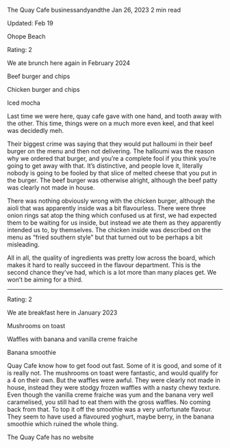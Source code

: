 The Quay Cafe
businessandyandthe
Jan 26, 2023
2 min read

Updated: Feb 19

Ohope Beach

Rating: 2

We ate brunch here again in February 2024

Beef burger and chips

Chicken burger and chips

Iced mocha

Last time we were here, quay cafe gave with one hand, and tooth away with the other. This time, things were on a much more even keel, and that keel was decidedly meh.

Their biggest crime was saying that they would put halloumi in their beef burger on the menu and then not delivering. The halloumi was the reason why we ordered that burger, and you’re a complete fool if you think you’re going to get away with that. It’s distinctive, and people love it, literally nobody is going to be fooled by that slice of melted cheese that you put in the burger. The beef burger was otherwise alright, although the beef patty was clearly not made in house.

There was nothing obviously wrong with the chicken burger, although the aioli that was apparently inside was a bit flavourless. There were three onion rings sat atop the thing which confused us at first, we had expected them to be waiting for us inside, but instead we ate them as they apparently intended us to, by themselves. The chicken inside was described on the menu as “fried southern style” but that turned out to be perhaps a bit misleading. 

All in all, the quality of ingredients was pretty low across the board, which makes it hard to really succeed in the flavour department. This is the second chance they’ve had, which is a lot more than many places get. We won’t be aiming for a third. 

-------------------------------------------------------------------------------------------------------------

Rating: 2

We ate breakfast here in January 2023

Mushrooms on toast

Waffles with banana and vanilla creme fraiche

Banana smoothie

Quay Cafe know how to get food out fast. Some of it is good, and some of it is really not. The mushrooms on toast were fantastic, and would qualify for a 4 on their own. But the waffles were awful. They were clearly not made in house, instead they were stodgy frozen waffles with a nasty chewy texture. Even though the vanilla creme fraiche was yum and the banana very well caramelised, you still had to eat them with the gross waffles. No coming back from that. To top it off the smoothie was a very unfortunate flavour. They seem to have used a flavoured yoghurt, maybe berry, in the banana smoothie which ruined the whole thing. 

The Quay Cafe has no website